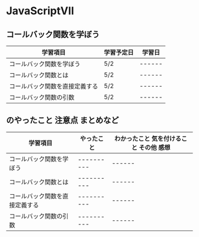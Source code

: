 # JavaScriptⅦ

## コールバック関数を学ぼう

| 学習項目                       | 学習予定日 | 学習日 |
| ------------------------------ | --------- | ------ |
| コールバック関数を学ぼう       | 5/2        | ------ |
| コールバック関数とは           | 5/2        | ------ |
| コールバック関数を直接定義する | 5/2        | ------ |
| コールバック関数の引数         | 5/2        | ------ |

## のやったこと 注意点 まとめなど

| 学習項目                       | やったこと | わかったこと 気を付けること その他 感想 |
| ------------------------------ | ---------- | --------------------------------------- |
| コールバック関数を学ぼう       | ---------- | ------                                  |
| コールバック関数とは           | ---------- | ------                                  |
| コールバック関数を直接定義する | ---------- | ------                                  |
| コールバック関数の引数         | ---------- | ------                                  |
